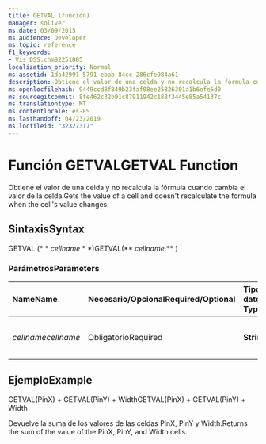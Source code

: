 ```yaml
---
title: GETVAL (función)
manager: soliver
ms.date: 03/09/2015
ms.audience: Developer
ms.topic: reference
f1_keywords:
- Vis_DSS.chm82251885
localization_priority: Normal
ms.assetid: 1da42991-5791-ebab-84cc-286cfe984a61
description: Obtiene el valor de una celda y no recalcula la fórmula cuando cambia el valor de la celda.
ms.openlocfilehash: 9449ccd8f849b23faf08ee25826301a1b6efe6d0
ms.sourcegitcommit: 8fe462c32b91c87911942c188f3445e85a54137c
ms.translationtype: MT
ms.contentlocale: es-ES
ms.lasthandoff: 04/23/2019
ms.locfileid: "32327317"
---
```

# <a name="getval-function"></a><span data-ttu-id="799ea-103">Función GETVAL</span><span class="sxs-lookup"><span data-stu-id="799ea-103">GETVAL Function</span></span>

<span data-ttu-id="799ea-104">Obtiene el valor de una celda y no recalcula la fórmula cuando cambia el valor de la celda.</span><span class="sxs-lookup"><span data-stu-id="799ea-104">Gets the value of a cell and doesn't recalculate the formula when the cell's value changes.</span></span>
  
## <a name="syntax"></a><span data-ttu-id="799ea-105">Sintaxis</span><span class="sxs-lookup"><span data-stu-id="799ea-105">Syntax</span></span>

<span data-ttu-id="799ea-106">GETVAL (\* \* *cellname* \* \*)</span><span class="sxs-lookup"><span data-stu-id="799ea-106">GETVAL(\*\* *cellname* \*\* )</span></span> 
  
### <a name="parameters"></a><span data-ttu-id="799ea-107">Parámetros</span><span class="sxs-lookup"><span data-stu-id="799ea-107">Parameters</span></span>

|<span data-ttu-id="799ea-108">**Name**</span><span class="sxs-lookup"><span data-stu-id="799ea-108">**Name**</span></span>|<span data-ttu-id="799ea-109">**Necesario/Opcional**</span><span class="sxs-lookup"><span data-stu-id="799ea-109">**Required/Optional**</span></span>|<span data-ttu-id="799ea-110">**Tipo de datos**</span><span class="sxs-lookup"><span data-stu-id="799ea-110">**Data Type**</span></span>|<span data-ttu-id="799ea-111">**Descripción**</span><span class="sxs-lookup"><span data-stu-id="799ea-111">**Description**</span></span>|
|:-----|:-----|:-----|:-----|
| <span data-ttu-id="799ea-112">_cellname_</span><span class="sxs-lookup"><span data-stu-id="799ea-112">_cellname_</span></span> <br/> |<span data-ttu-id="799ea-113">Obligatorio</span><span class="sxs-lookup"><span data-stu-id="799ea-113">Required</span></span>  <br/> |<span data-ttu-id="799ea-114">**String**</span><span class="sxs-lookup"><span data-stu-id="799ea-114">**String**</span></span> <br/> |<span data-ttu-id="799ea-115">El nombre de la celda de la cual obtener el valor.</span><span class="sxs-lookup"><span data-stu-id="799ea-115">The name of the cell to get the value of.</span></span>  <br/> |
   
## <a name="example"></a><span data-ttu-id="799ea-116">Ejemplo</span><span class="sxs-lookup"><span data-stu-id="799ea-116">Example</span></span>

<span data-ttu-id="799ea-117">GETVAL(PinX) + GETVAL(PinY) + Width</span><span class="sxs-lookup"><span data-stu-id="799ea-117">GETVAL(PinX) + GETVAL(PinY) + Width</span></span> 
  
<span data-ttu-id="799ea-118">Devuelve la suma de los valores de las celdas PinX, PinY y Width.</span><span class="sxs-lookup"><span data-stu-id="799ea-118">Returns the sum of the value of the PinX, PinY, and Width cells.</span></span> 
  

